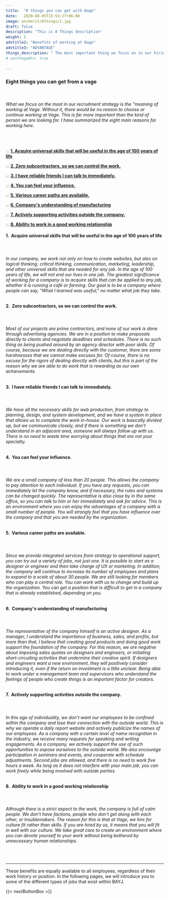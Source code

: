 ```yaml
---
title:  "8 things you can get with Bage"
date:   2020-08-05T15:53:27+06:00
image: en/merit/8things/1.jpg
draft: false
description: "This is 8 Things description"
weight: 2
advtitle2: "Benefits of working at Bage"
advtitle3: "ADVANTAGE"
things_description: " The most important thing we focus on in our hiring strategy is the significance of working at Vage. Here are 8 things you can gain from working at Vage."
# nextPageBtn: true

---
```


<!--### Introduction-->
### **Eight things you can get from a vage**
&nbsp;

###### What we focus on the most in our recruitment strategy is the "meaning of working at Vage. Without it, there would be no reason to choose or continue working at Vage. This is far more important than the kind of person we are looking for. I have summarized the eight main reasons for working here.
&nbsp;

![Image not available](../../ico_arw_page_anchor.gif "Title")  [**1. Acquire universal skills that will be useful in the age of 100 years of life**](#1-nbspacquire-universal-skills-that-will-be-useful-in-the-age-of-100-years-of-life)    

 
![Image not available](../../ico_arw_page_anchor.gif "Title")  [**2. Zero subcontractors, so we can control the work.**](#2-nbspzero-subcontractors-so-we-can-control-the-work)   

 
![Image not available](../../ico_arw_page_anchor.gif "Title")  [**3. I have reliable friends I can talk to immediately.**](#3-nbspi-have-reliable-friends-i-can-talk-to-immediately)    

 
![Image not available](../../ico_arw_page_anchor.gif "Title")  [**4. You can feel your influence.**](#4-nbspyou-can-feel-your-influence)    

 
![Image not available](../../ico_arw_page_anchor.gif "Title")  [**5. Various career paths are available.**](#5-nbspvarious-career-paths-are-available)    

 
![Image not available](../../ico_arw_page_anchor.gif "Title")  [**6. Company's understanding of manufacturing**](#6-nbspcompanys-understanding-of-manufacturing)   

 
![Image not available](../../ico_arw_page_anchor.gif "Title")  [**7. Actively supporting activities outside the company.**](#7-nbspactively-supporting-activities-outside-the-company)   

 
![Image not available](../../ico_arw_page_anchor.gif "Title")  [**8. Ability to work in a good working relationship**](#8-nbspability-to-work-in-a-good-working-relationship)    


 
#### 1. &nbsp;Acquire universal skills that will be useful in the age of 100 years of life
&nbsp;
###### In our company, we work not only on how to create websites, but also on logical thinking, critical thinking, communication, marketing, leadership, and other universal skills that are needed for any job. In the age of 100 years of life, we will not end our lives in one job. The greatest significance of working for a company is to acquire skills that can be applied to any job, whether it is running a café or farming. Our goal is to be a company where people can say, "What I learned was useful," no matter what job they take.

#### 2. &nbsp;Zero subcontractors, so we can control the work.
&nbsp;
###### Most of our projects are prime contractors, and none of our work is done through advertising agencies. We are in a position to make proposals directly to clients and negotiate deadlines and schedules. There is no such thing as being pushed around by an agency director with poor skills. Of course, because we are dealing directly with the customer, there are some harshnesses that we cannot make excuses for. Of course, there is no excuse for the rigors of dealing directly with clients, but this is part of the reason why we are able to do work that is rewarding as our own achievements.

#### 3. &nbsp;I have reliable friends I can talk to immediately.
&nbsp;
###### We have all the necessary skills for web production, from strategy to planning, design, and system development, and we have a system in place that allows us to complete the work in-house. Our work is basically divided up, but we communicate closely, and if there is something we don't understand in an adjacent area, someone will always follow up with us. There is no need to waste time worrying about things that are not your specialty.

#### 4. &nbsp;You can feel your influence.
&nbsp;
###### We are a small company of less than 20 people. This allows the company to pay attention to each individual. If you have any requests, you can immediately let the company know, and if necessary, the rules and systems can be changed quickly. The representative is also close by in the same office, so you can talk to him or her immediately and ask for advice. This is an environment where you can enjoy the advantages of a company with a small number of people. You will strongly feel that you have influence over the company and that you are needed by the organization.

#### 5. &nbsp;Various career paths are available.
&nbsp;
###### Since we provide integrated services from strategy to operational support, you can try out a variety of jobs, not just one. It is possible to start as a designer or engineer and then take charge of UX or marketing. In addition, the company will continue to increase its number of employees and plans to expand to a scale of about 30 people. We are still looking for members who can play a central role. You can work with us to change and build up the organization. You can get a position that is difficult to get in a company that is already established, depending on you.

#### 6. &nbsp;Company's understanding of manufacturing
&nbsp;
###### The representative of the company himself is an active designer. As a manager, I understand the importance of business, sales, and profits, but more than that, I believe that creating good products and doing good work support the foundation of the company. For this reason, we are negative about imposing sales quotas on designers and engineers, or initiating short-circuiting activities that undermine their creative spirit. If designers and engineers want a new environment, they will positively consider introducing it, even if the return on investment is a little unclear. Being able to work under a management team and supervisors who understand the feelings of people who create things is an important factor for creators.

#### 7. &nbsp;Actively supporting activities outside the company.
&nbsp;
###### In this age of individuality, we don't want our employees to be confined within the company and lose their connection with the outside world. This is why we operate a daily report website and actively publicize the names of our employees. As a company with a certain level of name recognition in the industry, we receive many requests for speaking and writing engagements. As a company, we actively support the use of such opportunities to expose ourselves to the outside world. We also encourage participation in seminars and events, and cooperate with schedule adjustments. Second jobs are allowed, and there is no need to work five hours a week. As long as it does not interfere with your main job, you can work freely while being involved with outside parties.

#### 8. &nbsp;Ability to work in a good working relationship
&nbsp;
###### Although there is a strict aspect to the work, the company is full of calm people. We don't have factions, people who don't get along with each other, or troublemakers. The reason for this is that at Vage, we hire for culture fit rather than skills. If you are hired by us, it means that you will fit in well with our culture. We take great care to create an environment where you can devote yourself to your work without being bothered by unnecessary human relationships.
&nbsp;

---
These benefits are equally available to all employees, regardless of their work history or position. In the following pages, we will introduce you to some of the different types of jobs that exist within BAYJ.

{{< nextButtonBox >}}
